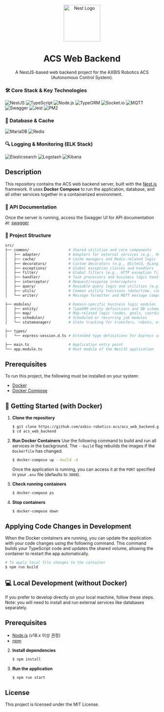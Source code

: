 <p align="center">
  <a href="http://nestjs.com/" target="blank"><img src="https://nestjs.com/img/logo-small.svg" width="120" alt="Nest Logo" /></a>
</p>

<h1 align="center">ACS Web Backend</h1>

<p align="center">
  A NestJS-based web backend project for the AXBIS Robotics ACS (Autonomous Control System).
</p>

### 🛠️ Core Stack & Key Technologies

![NestJS](https://img.shields.io/badge/NestJS-E0234E?style=flat-square&logo=nestjs&logoColor=white)
![TypeScript](https://img.shields.io/badge/TypeScript-3178C6?style=flat-square&logo=typescript&logoColor=white)
![Node.js](https://img.shields.io/badge/Node.js-22-339933?style=flat-square&logo=nodedotjs&logoColor=white)
![TypeORM](https://img.shields.io/badge/TypeORM-E83823?style=flat-square)
![Socket.io](https://img.shields.io/badge/Socket.io-010101?style=flat-square&logo=socketdotio&logoColor=white)
![MQTT](https://img.shields.io/badge/MQTT-660066?style=flat-square&logo=eclipsemosquitto&logoColor=white)
![Swagger](https://img.shields.io/badge/Swagger-85EA2D?style=flat-square&logo=swagger&logoColor=black)
![Jest](https://img.shields.io/badge/Jest-C21325?style=flat-square&logo=jest&logoColor=white)
![PM2](https://img.shields.io/badge/PM2-2B037A?style=flat-square&logo=pm2&logoColor=white)

### 💾 Database & Cache

![MariaDB](https://img.shields.io/badge/MariaDB-10.10-003545?style=flat-square&logo=mariadb&logoColor=white)
![Redis](https://img.shields.io/badge/Redis-7.2.4-DC382D?style=flat-square&logo=redis&logoColor=white)

### 🔍 Logging & Monitoring (ELK Stack)

![Elasticsearch](https://img.shields.io/badge/Elasticsearch-7.17-005571?style=flat-square&logo=elasticsearch&logoColor=white)
![Logstash](https://img.shields.io/badge/Logstash-7.17-005571?style=flat-square&logo=logstash&logoColor=white)
![Kibana](https://img.shields.io/badge/Kibana-7.17-005571?style=flat-square&logo=kibana&logoColor=white)

##  Description

This repository contains the ACS web backend server, built with the [Nest.js](https://nestjs.com/) framework. It uses **Docker Compose** to run the application, database, and all other services together in a containerized environment.

### 📘 API Documentation

Once the server is running, access the Swagger UI for API documentation at: [swagger](http://localhost:4000/api)

### 📁 Project Structure
```bash
src/
├── common/                  # Shared utilities and core components
│   ├── adapter/             # Adapters for external services (e.g., Redis, MQTT)
│   ├── cache/               # Cache managers and Redis-related logic
│   ├── decorators/          # Custom decorators (e.g., @SiteCd, @Lang)
│   ├── exceptions/          # Global exception classes and handlers
│   ├── filter/              # Global filters (e.g., HTTP exception filter)
│   ├── handler/             # Task processors and business logic handlers
│   ├── interceptor/         # Request/response interceptors
│   ├── query/               # Reusable query logic and utilities (e.g., QueryRegistry)
│   ├── utils/               # Common utility functions (date/time, converters, etc.)
│   └── writer/              # Message formatter and MQTT message composition

├── modules/                 # Domain-specific business logic modules
│   ├── entity/              # TypeORM entity definitions and DB schemas
│   ├── map/                 # Map-related logic (nodes, goals, coordinates, etc.)
│   ├── scheduler/           # Scheduled or recurring job modules
│   └── statemanager/        # State tracking for transfers, robots, etc.

├── types/                  
│   └── express-session.d.ts # Extended type definitions for Express session

├── main.ts                  # Application entry point
└── app.module.ts            # Root module of the NestJS application

```


## Prerequisites

To run this project, the following must be installed on your system:

-   [Docker](https://www.docker.com/products/docker-desktop/)
-   [Docker Compose](https://docs.docker.com/compose/)

## 🚀 Getting Started (with Docker)

1.  **Clone the repository**
    ```bash
    $ git clone https://github.com/axbis-robotics-acs/acs_web_backend.git
    $ cd acs_web_backend
    ```

2.  **Run Docker Containers**
    Use the following command to build and run all services in the background. The `--build` flag rebuilds the images if the `Dockerfile` has changed.

    ```bash
    $ docker-compose up --build -d
    ```
    Once the application is running, you can access it at the `PORT` specified in your `.env` file (defaults to `3000`).

3.  **Check running containers**
    ```bash
    $ docker-compose ps
    ```

4.  **Stop containers**
    ```bash
    $ docker-compose down
    ```

## Applying Code Changes in Development

When the Docker containers are running, you can update the application with your code changes using the following command. This command builds your TypeScript code and updates the shared volume, allowing the container to restart the app automatically.

```bash
# To apply local file changes to the container
$ npm run build
```

## 💻 Local Development (without Docker)

If you prefer to develop directly on your local machine, follow these steps. Note: you will need to install and run external services like databases separately.

## Prerequisites
-    [Node.js](https://nodejs.org/) (v18.x 이상 권장)
-    [npm](https://www.npmjs.com/)

2.  **Install dependencies**
    ```bash
    $ npm install
    ```

3.  **Run the application**
    ```bash
    $ npm run start
    ```


## License
This project is licensed under the MIT License.
